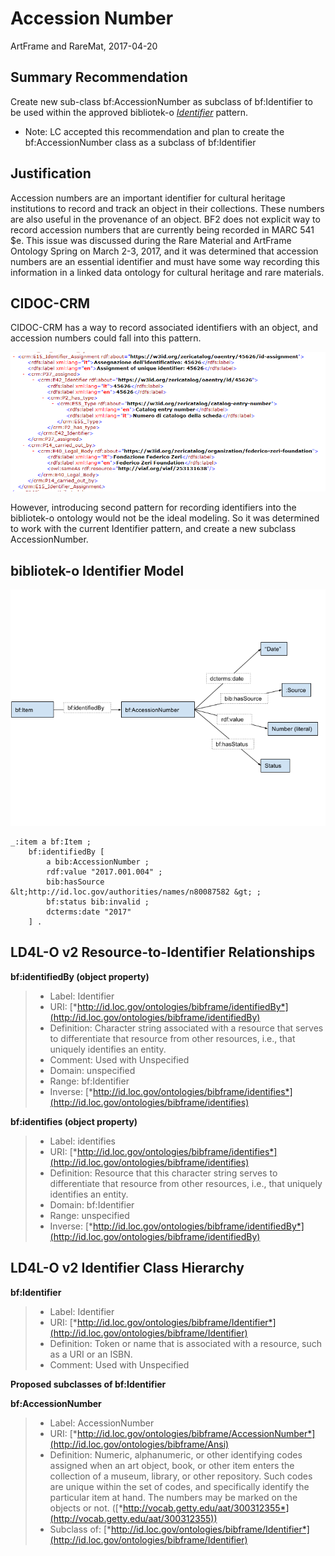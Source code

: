 Accession Number
================
ArtFrame and RareMat, 2017-04-20

Summary Recommendation 
-----------------------

Create new sub-class bf:AccessionNumber as subclass of bf:Identifier to be used within the approved bibliotek-o [*Identifier*](https://wiki.duraspace.org/display/LD4P/bibliotek-o?preview=/79795231/83237327/bibliotek-o_pattern_identifiers_201612.pdf) pattern.
-	Note: LC accepted this recommendation and plan to create the bf:AccessionNumber class as a subclass of bf:Identifier

Justification
-------------
Accession numbers are an important identifier for cultural heritage institutions to record and track an object in their collections. These numbers are also useful in the provenance of an object. BF2 does not explicit way to record accession numbers that are currently being recorded in MARC 541 \$e. This issue was discussed during the Rare Material and ArtFrame Ontology Spring on March 2-3, 2017, and it was determined that accession numbers are an essential identifier and must have some way recording this information in a linked data ontology for cultural heritage and rare materials.

CIDOC-CRM
---------

CIDOC-CRM has a way to record associated identifiers with an object, and
accession numbers could fall into this pattern.

![CIDOC-CRM AccessionNumber RDF-XML](modeling_diagrams/accession_number_cidoc-crm.png)

However, introducing second pattern for recording identifiers into the
bibliotek-o ontology would not be the ideal modeling. So it was
determined to work with the current Identifier pattern, and create a new
subclass AccessionNumber.

bibliotek-o Identifier Model
--------------------------------
![Accession Number Diagram](modeling_diagrams/accession_number.png)
```
_:item a bf:Item ;
    bf:identifiedBy [
        a bib:AccessionNumber ;
        rdf:value "2017.001.004" ;
        bib:hasSource &lt;http://id.loc.gov/authorities/names/n80087582 &gt; ;
        bf:status bib:invalid ;
        dcterms:date "2017"
    ] .
```
LD4L-O v2 Resource-to-Identifier Relationships
--------------------------------------------------
**bf:identifiedBy (object property)**
> - Label: Identifier
> - URI: [*http://id.loc.gov/ontologies/bibframe/identifiedBy*](http://id.loc.gov/ontologies/bibframe/identifiedBy)
> - Definition: Character string associated with a resource that serves to differentiate that resource from other resources, i.e., that uniquely identifies an entity.
> - Comment: Used with Unspecified
> - Domain: unspecified
> - Range: bf:Identifier
> - Inverse: [*http://id.loc.gov/ontologies/bibframe/identifies*](http://id.loc.gov/ontologies/bibframe/identifies)

**bf:identifies (object property)**
> - Label: identifies
> - URI: [*http://id.loc.gov/ontologies/bibframe/identifies*](http://id.loc.gov/ontologies/bibframe/identifies)
> - Definition: Resource that this character string serves to differentiate that resource from other resources, i.e., that uniquely identifies an entity.
> - Domain: bf:Identifier
> - Range: unspecified
> - Inverse: [*http://id.loc.gov/ontologies/bibframe/identifiedBy*](http://id.loc.gov/ontologies/bibframe/identifiedBy)


**LD4L-O v2 Identifier Class Hierarchy**
-------------------------------------------------------

**bf:Identifier**
> - Label: Identifier
> - URI: [*http://id.loc.gov/ontologies/bibframe/Identifier*](http://id.loc.gov/ontologies/bibframe/Identifier)
> - Definition: Token or name that is associated with a resource, such as a URI or an ISBN.
> - Comment: Used with Unspecified

**Proposed subclasses of bf:Identifier**

**bf:AccessionNumber**
> - Label: AccessionNumber
> - URI: [*http://id.loc.gov/ontologies/bibframe/AccessionNumber*](http://id.loc.gov/ontologies/bibframe/Ansi)
> - Definition: Numeric, alphanumeric, or other identifying codes assigned when an art object, book, or other item enters the collection of a museum, library, or other repository. Such codes are unique within the set of codes, and specifically identify the particular item at hand. The numbers may be marked on the objects or not. ([*http://vocab.getty.edu/aat/300312355*](http://vocab.getty.edu/aat/300312355))
> - Subclass of: [*http://id.loc.gov/ontologies/bibframe/Identifier*](http://id.loc.gov/ontologies/bibframe/Identifier)
